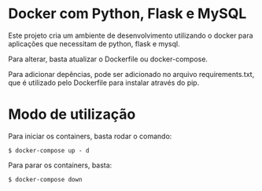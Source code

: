 # Docker com Python, Flask e MySQL

Este projeto cria um ambiente de desenvolvimento utilizando o docker para aplicações que necessitam de python, flask e mysql.

Para alterar, basta atualizar o Dockerfile ou docker-compose.

Para adicionar depências, pode ser adicionado no arquivo requirements.txt, que é utilizado pelo Dockerfile para instalar através do pip.

# Modo de utilização

Para iniciar os containers, basta rodar o comando:

```
$ docker-compose up - d
```

Para parar os containers, basta:
```
$ docker-compose down
```
